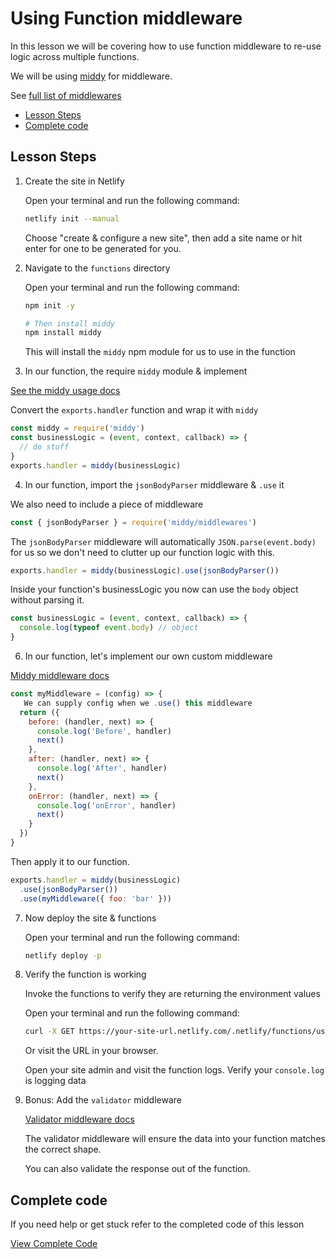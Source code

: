 # Using Function middleware

In this lesson we will be covering how to use function middleware to re-use logic across multiple functions.

We will be using [middy](https://www.npmjs.com/package/middy) for middleware.

See [full list of middlewares](https://github.com/middyjs/middy/blob/ba65c55578c68e03280e0fabecd279f482cd405a/docs/middlewares.md)

- [Lesson Steps](#lesson-steps)
- [Complete code](#complete-code)

## Lesson Steps

1. Create the site in Netlify

    Open your terminal and run the following command:

    ```bash
    netlify init --manual
    ```

    Choose "create & configure a new site", then add a site name or hit enter for one to be generated for you.

2. Navigate to the `functions` directory

    Open your terminal and run the following command:

    ```bash
    npm init -y

    # Then install middy
    npm install middy
    ```

    This will install the `middy` npm module for us to use in the function

3. In our function, the require `middy` module & implement

  [See the middy usage docs](https://bit.ly/2VnK5gA)

  Convert the `exports.handler` function and wrap it with `middy`

  ```js
  const middy = require('middy')
  const businessLogic = (event, context, callback) => {
    // do stuff
  }
  exports.handler = middy(businessLogic)
  ```

4. In our function, import the `jsonBodyParser` middleware & `.use` it

  We also need to include a piece of middleware

  ```js
  const { jsonBodyParser } = require('middy/middlewares')
  ```

  The `jsonBodyParser` middleware will automatically `JSON.parse(event.body)` for us so we don't need to clutter up our function logic with this.

  ```js
  exports.handler = middy(businessLogic).use(jsonBodyParser())
  ```

  Inside your function's businessLogic you now can use the `body` object without parsing it.

  ```js
  const businessLogic = (event, context, callback) => {
    console.log(typeof event.body) // object
  }
  ```

6. In our function, let's implement our own custom middleware

  [Middy middleware docs](https://bit.ly/2I1Lkiv)

  ```js
  const myMiddleware = (config) => {
     We can supply config when we .use() this middleware 
    return ({
      before: (handler, next) => {
        console.log('Before', handler)
        next()
      },
      after: (handler, next) => {
        console.log('After', handler)
        next()
      },
      onError: (handler, next) => {
        console.log('onError', handler)
        next()
      }
    })
  }
  ```

  Then apply it to our function.

  ```js
  exports.handler = middy(businessLogic)
    .use(jsonBodyParser())
    .use(myMiddleware({ foo: 'bar' }))
  ```

7. Now deploy the site & functions

    Open your terminal and run the following command:

    ```bash
    netlify deploy -p
    ```

8. Verify the function is working

    Invoke the functions to verify they are returning the environment values

    Open your terminal and run the following command:

    ```bash
    curl -X GET https://your-site-url.netlify.com/.netlify/functions/using-middleware
    ```

    Or visit the URL in your browser.

    Open your site admin and visit the function logs. Verify your `console.log` is logging data

9. Bonus: Add the `validator` middleware

    [Validator middleware docs](https://github.com/middyjs/middy/blob/master/docs/middlewares.md#validator)

    The validator middleware will ensure the data into your function matches the correct shape.

    You can also validate the response out of the function.









## Complete code

If you need help or get stuck refer to the completed code of this lesson

[View Complete Code](https://github.com/DavidWells/netlify-functions-workshop/tree/master/lessons-code-complete/core-concepts/7-using-middleware)
